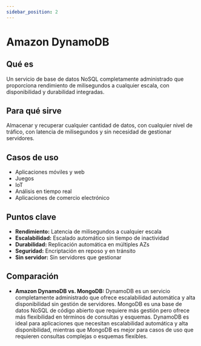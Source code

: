 ```yaml
---
sidebar_position: 2
---
```


# Amazon DynamoDB

## Qué es
Un servicio de base de datos NoSQL completamente administrado que proporciona rendimiento de milisegundos a cualquier escala, con disponibilidad y durabilidad integradas.

## Para qué sirve
Almacenar y recuperar cualquier cantidad de datos, con cualquier nivel de tráfico, con latencia de milisegundos y sin necesidad de gestionar servidores.

## Casos de uso
- Aplicaciones móviles y web
- Juegos
- IoT
- Análisis en tiempo real
- Aplicaciones de comercio electrónico

## Puntos clave
- **Rendimiento:** Latencia de milisegundos a cualquier escala
- **Escalabilidad:** Escalado automático sin tiempo de inactividad
- **Durabilidad:** Replicación automática en múltiples AZs
- **Seguridad:** Encriptación en reposo y en tránsito
- **Sin servidor:** Sin servidores que gestionar

## Comparación
- **Amazon DynamoDB vs. MongoDB:** DynamoDB es un servicio completamente administrado que ofrece escalabilidad automática y alta disponibilidad sin gestión de servidores. MongoDB es una base de datos NoSQL de código abierto que requiere más gestión pero ofrece más flexibilidad en términos de consultas y esquemas. DynamoDB es ideal para aplicaciones que necesitan escalabilidad automática y alta disponibilidad, mientras que MongoDB es mejor para casos de uso que requieren consultas complejas o esquemas flexibles. 